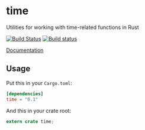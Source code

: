 time
====

Utilities for working with time-related functions in Rust

[![Build Status](https://travis-ci.org/rust-lang-deprecated/time.svg?branch=master)](https://travis-ci.org/rust-lang-deprecated/time)
[![Build status](https://ci.appveyor.com/api/projects/status/55m7rbaj9a5v3ad7?svg=true)](https://ci.appveyor.com/project/alexcrichton/time)

[Documentation](https://doc.rust-lang.org/time)

## Usage

Put this in your `Cargo.toml`:

```toml
[dependencies]
time = "0.1"
```

And this in your crate root:

```rust
extern crate time;
```
